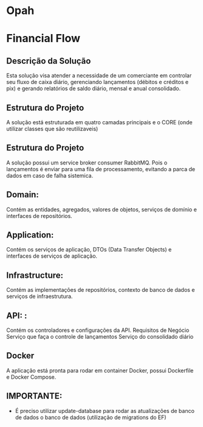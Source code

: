 # Opah
# Financial Flow

## Descrição da Solução
Esta solução visa atender a necessidade de um comerciante em controlar seu fluxo de caixa diário, gerenciando lançamentos (débitos e créditos e pix) e gerando relatórios de saldo diário, mensal e anual consolidado.

## Estrutura do Projeto
A solução está estruturada em quatro camadas principais e o CORE (onde utilizar classes que são reutilizaveis)

## Estrutura do Projeto
A solução possui um service broker consumer RabbitMQ. Pois o lançamentos é enviar para uma fila de processamento, evitando a parca de dados em caso de falha sistemica. 

## Domain: 
 Contém as entidades, agregados, valores de objetos, serviços de domínio e interfaces de repositórios.

## Application: 
Contém os serviços de aplicação, DTOs (Data Transfer Objects) e interfaces de serviços de aplicação.

## Infrastructure:
Contém as implementações de repositórios, contexto de banco de dados e serviços de infraestrutura.

## API: :
Contém os controladores e configurações da API.
Requisitos de Negócio
Serviço que faça o controle de lançamentos
Serviço do consolidado diário

## Docker
A aplicação está pronta para rodar em container Docker, possui Dockerfile e Docker Compose.

## IMPORTANTE:
  - É preciso utilizar update-database para rodar as atualizações de banco de dados o banco de dados (utilização de migrations do EF)
 
